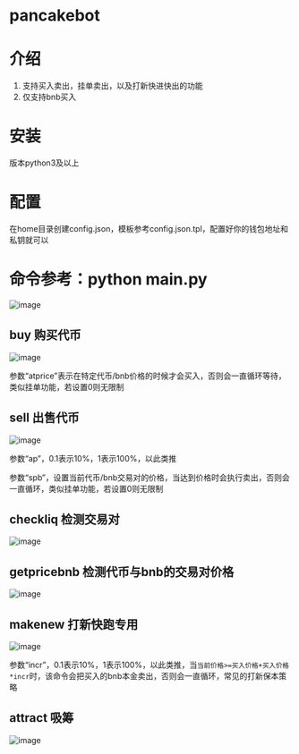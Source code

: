 # pancakebot

# 介绍
1. 支持买入卖出，挂单卖出，以及打新快进快出的功能
2. 仅支持bnb买入

# 安装
版本python3及以上

# 配置
在home目录创建config.json，模板参考config.json.tpl，配置好你的钱包地址和私钥就可以
# 命令参考：python main.py
![image](https://user-images.githubusercontent.com/7411249/139805893-019fd47f-bf29-4deb-ba6f-4528af927dfa.png)
## buy 购买代币
![image](https://user-images.githubusercontent.com/7411249/139805968-98820c0a-143f-4795-8b5d-bc0a45585b3d.png)

参数“atprice”表示在特定代币/bnb价格的时候才会买入，否则会一直循环等待，类似挂单功能，若设置0则无限制

## sell 出售代币
![image](https://user-images.githubusercontent.com/7411249/139806007-0146f785-23ff-4234-8853-3477f18ffa84.png)

参数“ap”，0.1表示10%，1表示100%，以此类推

参数“spb”，设置当前代币/bnb交易对的价格，当达到价格时会执行卖出，否则会一直循环，类似挂单功能，若设置0则无限制

## checkliq 检测交易对
![image](https://user-images.githubusercontent.com/7411249/138850853-62071905-b1a4-4457-af64-bd0263359a38.png)
## getpricebnb 检测代币与bnb的交易对价格
![image](https://user-images.githubusercontent.com/7411249/138851030-56528574-cbfe-4192-a43d-fe856e545ec3.png)
## makenew 打新快跑专用
![image](https://user-images.githubusercontent.com/7411249/138851186-ba0c9730-40d3-43c5-a3f7-4f1da579ba17.png)


参数“incr”，0.1表示10%，1表示100%，以此类推，当`当前价格>=买入价格+买入价格*incr`时，该命令会把买入的bnb本金卖出，否则会一直循环，常见的打新保本策略

## attract 吸筹
![image](https://user-images.githubusercontent.com/7411249/139806548-c8e47d77-d154-45e7-a296-f509d68326f4.png)


